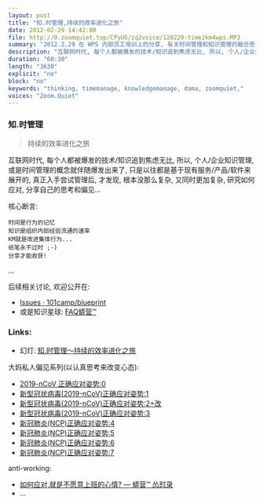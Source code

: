 ```yaml
---
layout: post
title: "知.时管理,持续的效率进化之旅"
date: 2012-02-29 14:42:00 
file: http://0.zoomquiet.top/CPyUG/zq2voice/120229-time2km4wps.MP3
summary: "2012.2.29 在 WPS 内部员工培训上的分享, 有关时间管理和知识管理的融合思考..."
description: "互联网时代, 每个人都被爆发的技术/知识追到焦虑无比, 所以, 个人/企业知识管理, 或是时间管理的概念就伴随爆发出来了, 只是以往都是基于现有服务/产品/软件来展开的, 真正入手尝试管理后, 才发现, 根本没那么复杂, 又同时更加复杂, 研究如何应对, 分享自己的思考和偏见..."
duration: "60:30" 
length: "3630"
explicit: "no" 
block: "no" 
keywords: "thinking, timemanage, knowledgemanage, dama, zoomquiet,"
voices: "Zoom.Quiet"
---
```


### 知.时管理
> 持续的效率进化之旅

互联网时代, 每个人都被爆发的技术/知识追到焦虑无比, 所以, 个人/企业知识管理, 或是时间管理的概念就伴随爆发出来了, 只是以往都是基于现有服务/产品/软件来展开的, 真正入手尝试管理后, 才发现, 根本没那么复杂, 又同时更加复杂, 研究如何应对, 分享自己的思考和偏见...

核心断言:


    时间是行为的记忆
    知识是组织内部经验流通的速率
    KM就是改进集体行为...
    纸笔永不过时 ;-)
    分享才能收获!

...


后续相关讨论, 欢迎公开在:

- [Issues · 101camp/blueprint](https://github.com/101camp/blueprint/issues) 
- 或是知识星球: [FAQ蟒营™](https://t.zsxq.com/iaIEQ3N)


### Links: 

- 幻灯: [知.时管理～持续的效率进化之旅](http://s5.zoomquiet.top/120229-time2km/index.html)



大妈私人偏见系列(以认真思考来改变心态):

- [2019-nCoV 正确应对姿势:0](https://mp.weixin.qq.com/s/xd3IfF92QnscD3SFsz9Ibg)
- [新型冠状病毒(2019-nCoV)正确应对姿势:1](https://mp.weixin.qq.com/s/EuE_MDaudS4bE0p0p5rE_g)
- [新型冠状病毒(2019-nCoV)正确应对姿势:2+改](https://mp.weixin.qq.com/s/PvtOAdTZipsafuCAwj2JVQ)
- [新型冠状病毒(2019-nCoV)正确应对姿势:3](https://mp.weixin.qq.com/s/KbucFWXryqVYaX6dh4npWw)
- [新冠肺炎(NCP)正确应对姿势:4](https://mp.weixin.qq.com/s/SRaO0dO4hVnWuTGAGMRHpA)
- [新冠肺炎(NCP)正确应对姿势:5](https://mp.weixin.qq.com/s/ZPHbdvrqwXjNBhr9b-elJA)
- [新冠肺炎(NCP)正确应对姿势:6](https://mp.weixin.qq.com/s/vwmNiLQRHFji1UYlhcuvMQ)
- [新冠肺炎(NCP)正确应对姿势:7](https://mp.weixin.qq.com/s/EgiOutO3Ru1lDACzQ2zlIQ)

anti-working:

- [如何应对,就是不愿意上班的心情? — 蟒营™ 怂怼录](https://blog.101.camp/DM/200211-DM26-IMHO-anti-working/) 
- ...
